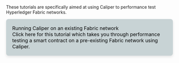 These tutorials are specifically aimed at using Caliper to performance test Hyperledger Fabric networks.

<style>
.clickable-rectangle {
    display: block;
    width: 100%;
    background-color: #c8d3d5;
    color: black !important;
    padding: 20px;
    text-decoration: none;
    font-size: 16px;
    border-radius: 8px;
    box-shadow: 0 4px 8px rgba(0, 0, 0, 0.1);
    transition: background-color 0.3s;
}

</style>

<a href="https://hyperledger.github.io/caliper/v0.6.0/fabric-tutorial/tutorials-fabric-existing/" class="clickable-rectangle">
    Running Caliper on an existing Fabric network<br>
    Click here for this tutorial which takes you through performance testing a smart contract on a pre-existing Fabric network using Caliper.
</a>